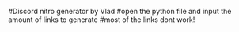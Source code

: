#Discord nitro generator by Vlad
#open the python file and input the amount of links to generate
#most of the links dont work!